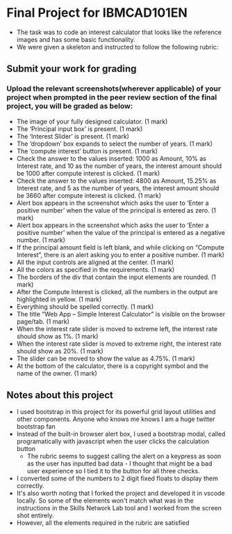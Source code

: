 # Final Project for IBMCAD101EN

- The task was to code an interest calculator that looks like the reference images and has some basic functionality.
- We were given a skeleton and instructed to follow the following rubric:

## Submit your work for grading
### Upload the relevant screenshots(wherever applicable) of your project when prompted in the peer review section of the final project, you will be graded as below:
- The image of your fully designed calculator. (1 mark)
- The ‘Principal input box’ is present. (1 mark)
- The ‘Interest Slider’ is present. (1 mark)
- The ‘dropdown’ box expands to select the number of years. (1 mark)
- The ‘compute interest’ button is present. (1 mark)
- Check the answer to the values inserted: 1000 as Amount, 10% as Interest rate, and 10 as the number of years, the interest amount should be 1000 after compute interest is clicked. (1 mark)
- Check the answer to the values inserted: 4800 as Amount, 15.25% as Interest rate, and 5 as the number of years, the interest amount should be 3660 after compute interest is clicked. (1 mark)
- Alert box appears in the screenshot which asks the user to ‘Enter a positive number’ when the value of the principal is entered as zero. (1 mark)
- Alert box appears in the screenshot which asks the user to ‘Enter a positive number’ when the value of the principal is entered as a negative number. (1 mark)
- If the principal amount field is left blank, and while clicking on “Compute Interest”, there is an alert asking you to enter a positive number. (1 mark)
- All the input controls are aligned at the center. (1 mark)
- All the colors as specified in the requirements. (1 mark)
- The borders of the div that contain the input elements are rounded. (1 mark)
- After the Compute Interest is clicked, all the numbers in the output are highlighted in yellow. (1 mark)
- Everything should be spelled correctly. (1 mark)
- The title “Web App – Simple Interest Calculator” is visible on the browser page/tab. (1 mark)
- When the interest rate slider is moved to extreme left, the interest rate should show as 1%. (1 mark)
- When the interest rate slider is moved to extreme right, the interest rate should show as 20%. (1 mark)
- The slider can be moved to show the value as 4.75%. (1 mark)
- At the bottom of the calculator, there is a copyright symbol and the name of the owner. (1 mark)

## Notes about this project
- I used bootstrap in this project for its powerful grid layout utilities and other components. Anyone who knows me knows I am a huge twitter bootstrap fan
- Instead of the built-in browser alert box, I used a bootstrap modal, called programatically with javascript when the user clicks the calculation button
  - The rubric seems to suggest calling the alert on a keypress as soon as the user has inputted bad data - I thought that might be a bad user experience so I tied it to the button for all three checks.
- I converted some of the numbers to 2 digit fixed floats to display them correctly.
- It's also worth noting that I forked the project and developed it in vscode locally. So some of the elements won't match what was in the instructions in the Skills Network Lab tool and I worked from the screen shot entirely.
- However, all the elements required in the rubric are satisfied

